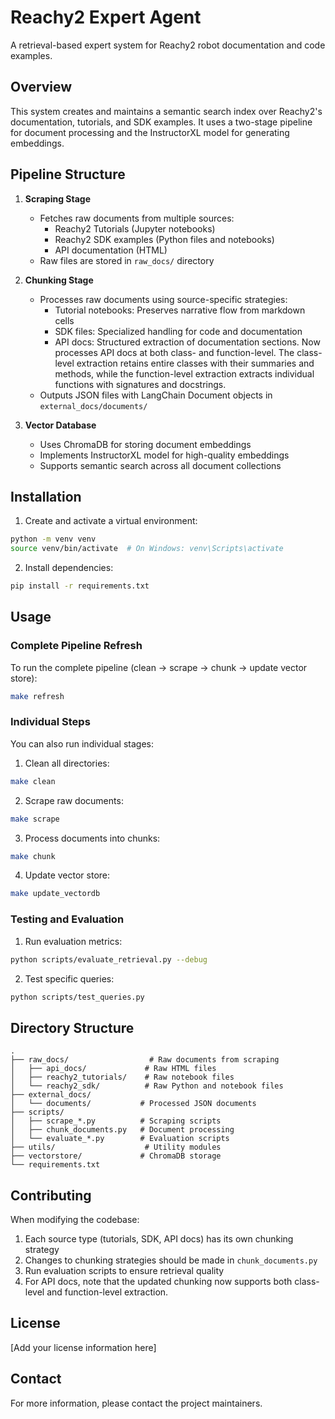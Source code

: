# Reachy2 Expert Agent

A retrieval-based expert system for Reachy2 robot documentation and code examples.

## Overview

This system creates and maintains a semantic search index over Reachy2's documentation, tutorials, and SDK examples. It uses a two-stage pipeline for document processing and the InstructorXL model for generating embeddings.

## Pipeline Structure

1. **Scraping Stage**
   - Fetches raw documents from multiple sources:
     * Reachy2 Tutorials (Jupyter notebooks)
     * Reachy2 SDK examples (Python files and notebooks)
     * API documentation (HTML)
   - Raw files are stored in `raw_docs/` directory

2. **Chunking Stage**
   - Processes raw documents using source-specific strategies:
     * Tutorial notebooks: Preserves narrative flow from markdown cells
     * SDK files: Specialized handling for code and documentation
     * API docs: Structured extraction of documentation sections. Now processes API docs at both class- and function-level. The class-level extraction retains entire classes with their summaries and methods, while the function-level extraction extracts individual functions with signatures and docstrings.
   - Outputs JSON files with LangChain Document objects in `external_docs/documents/`

3. **Vector Database**
   - Uses ChromaDB for storing document embeddings
   - Implements InstructorXL model for high-quality embeddings
   - Supports semantic search across all document collections

## Installation

1. Create and activate a virtual environment:
```bash
python -m venv venv
source venv/bin/activate  # On Windows: venv\Scripts\activate
```

2. Install dependencies:
```bash
pip install -r requirements.txt
```

## Usage

### Complete Pipeline Refresh
To run the complete pipeline (clean → scrape → chunk → update vector store):
```bash
make refresh
```

### Individual Steps
You can also run individual stages:

1. Clean all directories:
```bash
make clean
```

2. Scrape raw documents:
```bash
make scrape
```

3. Process documents into chunks:
```bash
make chunk
```

4. Update vector store:
```bash
make update_vectordb
```

### Testing and Evaluation

1. Run evaluation metrics:
```bash
python scripts/evaluate_retrieval.py --debug
```

2. Test specific queries:
```bash
python scripts/test_queries.py
```

## Directory Structure

```
.
├── raw_docs/                  # Raw documents from scraping
│   ├── api_docs/             # Raw HTML files
│   ├── reachy2_tutorials/    # Raw notebook files
│   └── reachy2_sdk/          # Raw Python and notebook files
├── external_docs/
│   └── documents/           # Processed JSON documents
├── scripts/
│   ├── scrape_*.py          # Scraping scripts
│   ├── chunk_documents.py   # Document processing
│   └── evaluate_*.py        # Evaluation scripts
├── utils/                    # Utility modules
├── vectorstore/             # ChromaDB storage
└── requirements.txt
```

## Contributing

When modifying the codebase:
1. Each source type (tutorials, SDK, API docs) has its own chunking strategy
2. Changes to chunking strategies should be made in `chunk_documents.py`
3. Run evaluation scripts to ensure retrieval quality
4. For API docs, note that the updated chunking now supports both class-level and function-level extraction.

## License

[Add your license information here]

## Contact

For more information, please contact the project maintainers.